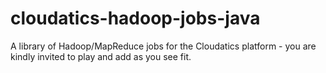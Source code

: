 cloudatics-hadoop-jobs-java
===========================

A library of Hadoop/MapReduce jobs for the Cloudatics platform - you are kindly invited to play and add as you see fit.